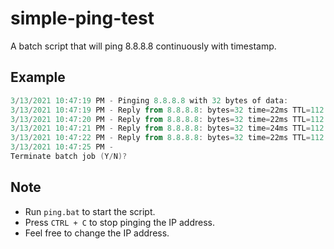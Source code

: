 # simple-ping-test
A batch script that will ping 8.8.8.8 continuously with timestamp.

## Example
```ps1
3/13/2021 10:47:19 PM - Pinging 8.8.8.8 with 32 bytes of data:
3/13/2021 10:47:19 PM - Reply from 8.8.8.8: bytes=32 time=22ms TTL=112
3/13/2021 10:47:20 PM - Reply from 8.8.8.8: bytes=32 time=22ms TTL=112
3/13/2021 10:47:21 PM - Reply from 8.8.8.8: bytes=32 time=24ms TTL=112
3/13/2021 10:47:22 PM - Reply from 8.8.8.8: bytes=32 time=22ms TTL=112
3/13/2021 10:47:25 PM -
Terminate batch job (Y/N)?
```

## Note
- Run `ping.bat` to start the script.
- Press `CTRL + C` to stop pinging the IP address.
- Feel free to change the IP address.
